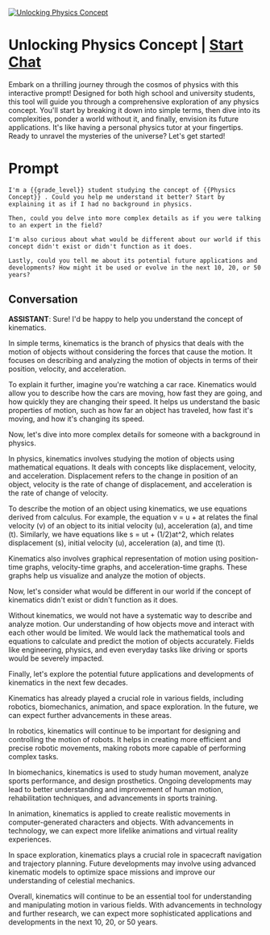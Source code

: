 
[![Unlocking Physics Concept](https://flow-user-images.s3.us-west-1.amazonaws.com/prompt/uNRt0actbzP9YWkwGNozl/1690456143046)](https://gptcall.net/chat.html?data=%7B%22contact%22%3A%7B%22id%22%3A%22uNRt0actbzP9YWkwGNozl%22%2C%22flow%22%3Atrue%7D%7D)
# Unlocking Physics Concept | [Start Chat](https://gptcall.net/chat.html?data=%7B%22contact%22%3A%7B%22id%22%3A%22uNRt0actbzP9YWkwGNozl%22%2C%22flow%22%3Atrue%7D%7D)
Embark on a thrilling journey through the cosmos of physics with this interactive prompt! Designed for both high school and university students, this tool will guide you through a comprehensive exploration of any physics concept. You'll start by breaking it down into simple terms, then dive into its complexities, ponder a world without it, and finally, envision its future applications. It's like having a personal physics tutor at your fingertips. Ready to unravel the mysteries of the universe? Let's get started!

# Prompt

```
I'm a {{grade_level}} student studying the concept of {{Physics Concept}} . Could you help me understand it better? Start by explaining it as if I had no background in physics.

Then, could you delve into more complex details as if you were talking to an expert in the field?

I'm also curious about what would be different about our world if this concept didn't exist or didn't function as it does.

Lastly, could you tell me about its potential future applications and developments? How might it be used or evolve in the next 10, 20, or 50 years?  
```

## Conversation

**ASSISTANT**: Sure! I'd be happy to help you understand the concept of kinematics. 



In simple terms, kinematics is the branch of physics that deals with the motion of objects without considering the forces that cause the motion. It focuses on describing and analyzing the motion of objects in terms of their position, velocity, and acceleration.



To explain it further, imagine you're watching a car race. Kinematics would allow you to describe how the cars are moving, how fast they are going, and how quickly they are changing their speed. It helps us understand the basic properties of motion, such as how far an object has traveled, how fast it's moving, and how it's changing its speed.



Now, let's dive into more complex details for someone with a background in physics.



In physics, kinematics involves studying the motion of objects using mathematical equations. It deals with concepts like displacement, velocity, and acceleration. Displacement refers to the change in position of an object, velocity is the rate of change of displacement, and acceleration is the rate of change of velocity.



To describe the motion of an object using kinematics, we use equations derived from calculus. For example, the equation v = u + at relates the final velocity (v) of an object to its initial velocity (u), acceleration (a), and time (t). Similarly, we have equations like s = ut + (1/2)at^2, which relates displacement (s), initial velocity (u), acceleration (a), and time (t).



Kinematics also involves graphical representation of motion using position-time graphs, velocity-time graphs, and acceleration-time graphs. These graphs help us visualize and analyze the motion of objects.



Now, let's consider what would be different in our world if the concept of kinematics didn't exist or didn't function as it does.



Without kinematics, we would not have a systematic way to describe and analyze motion. Our understanding of how objects move and interact with each other would be limited. We would lack the mathematical tools and equations to calculate and predict the motion of objects accurately. Fields like engineering, physics, and even everyday tasks like driving or sports would be severely impacted.



Finally, let's explore the potential future applications and developments of kinematics in the next few decades.



Kinematics has already played a crucial role in various fields, including robotics, biomechanics, animation, and space exploration. In the future, we can expect further advancements in these areas.



In robotics, kinematics will continue to be important for designing and controlling the motion of robots. It helps in creating more efficient and precise robotic movements, making robots more capable of performing complex tasks.



In biomechanics, kinematics is used to study human movement, analyze sports performance, and design prosthetics. Ongoing developments may lead to better understanding and improvement of human motion, rehabilitation techniques, and advancements in sports training.



In animation, kinematics is applied to create realistic movements in computer-generated characters and objects. With advancements in technology, we can expect more lifelike animations and virtual reality experiences.



In space exploration, kinematics plays a crucial role in spacecraft navigation and trajectory planning. Future developments may involve using advanced kinematic models to optimize space missions and improve our understanding of celestial mechanics.



Overall, kinematics will continue to be an essential tool for understanding and manipulating motion in various fields. With advancements in technology and further research, we can expect more sophisticated applications and developments in the next 10, 20, or 50 years.


